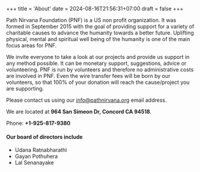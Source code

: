 +++
title = 'About'
date = 2024-08-16T21:56:31+07:00
draft = false
+++

Path Nirvana Foundation (PNF) is a US non profit organization. It was formed in September 2015 with the goal of providing support for a variety of charitable causes to advance the humanity towards a better future. Uplifting physical, mental and spiritual well being of the humanity is one of the main focus areas for PNF.

We invite everyone to take a look at our projects and provide us support in any method possible. It can be monetary support, suggestions, advice or volunteering. PNF is run by volunteers and therefore no administrative costs are involved in PNF. Even the wire transfer fees will be born by our volunteers, so that 100% of your donation will reach the cause/project you are supporting.

Please contact us using our info@pathnirvana.org email address.

We are located at **964 San Simeon Dr, Concord CA 94518**.

Phone: **+1-925-817-9380**

#### Our board of directors include
- Udana Ratnabharathi
- Gayan Pothuhera
- Lal Senanayake